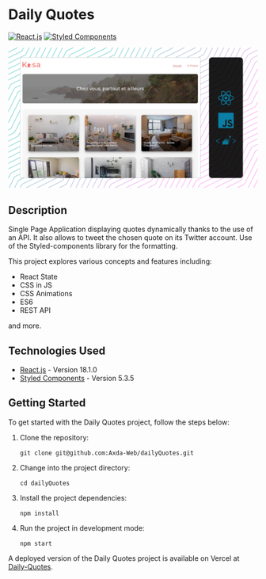 # Daily Quotes

[![React.js](https://img.shields.io/badge/React.js-18.1.0-61DAFB?logo=react&logoColor=white&style=flat-square)](https://reactjs.org/)
[![Styled Components](https://img.shields.io/badge/Styled_Components-5.3.5-%23DB7093?logo=styled-components&logoColor=white&style=flat-square)](https://styled-components.com/)

![screenshot](/screenshot.jpg)

## Description

Single Page Application displaying quotes dynamically thanks to the use of an API. It also allows to tweet the chosen quote on its Twitter account. Use of the Styled-components library for the formatting.

This project explores various concepts and features including:

- React State
- CSS in JS
- CSS Animations
- ES6
- REST API

and more.

## Technologies Used

- [React.js](https://reactjs.org/) - Version 18.1.0
- [Styled Components](https://styled-components.com/) - Version 5.3.5

## Getting Started

To get started with the Daily Quotes project, follow the steps below:

1. Clone the repository:

   ```shell
   git clone git@github.com:Axda-Web/dailyQuotes.git
   ```

2. Change into the project directory:

   ```shell
   cd dailyQuotes
   ```

3. Install the project dependencies:

   ```shell
   npm install
   ```

4. Run the project in development mode:

   ```shell
   npm start
   ```

A deployed version of the Daily Quotes project is available on Vercel at [Daily-Quotes](https://daily-quotes-beryl.vercel.app/).

